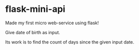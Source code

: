 # flask-mini-api

Made my first micro web-service using flask!

Give date of birth as input.

Its work is to find the count of days since the given input date. 